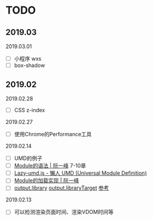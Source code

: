# TODO

## 2019.03

2019.03.01

- [ ] 小程序 wxs
- [ ] box-shadow

## 2019.02

2019.02.28

- [ ] CSS z-index

2019.02.27

- [ ] 使用Chrome的Performance工具

2019.02.14

- [ ] UMD的例子
- [ ] [Module的语法  | 阮一峰](http://es6.ruanyifeng.com/#docs/module) 7-10章
- [ ] [Lazy-umd.js - 懶人 UMD (Universal Module Definition)](https://amobiz.github.io/2014/09/20/lazy-umdjs-lazy-bones-umd-universal-module-definition/)
- [ ] [Module的加载实现 | 阮一峰](http://es6.ruanyifeng.com/#docs/module-loader)
- [ ] [output.library](https://webpack.js.org/configuration/output/#outputlibrary) [output.libraryTarget](https://webpack.js.org/configuration/output/#outputlibrarytarget) [参考](https://blog.csdn.net/frank_yll/article/details/78992778)

2019.02.13

- [ ] 可以检测渲染页面时间、渲染VDOM时间等

